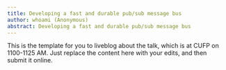 ```yaml
---
title: Developing a fast and durable pub/sub message bus
author: whoami (Anonymous)
abstract: Developing a fast and durable pub/sub message bus
---
```


This is the template for you to liveblog about the talk,
which is at CUFP on 1100-1125 AM.  Just replace the content here
with your edits, and then submit it online.
